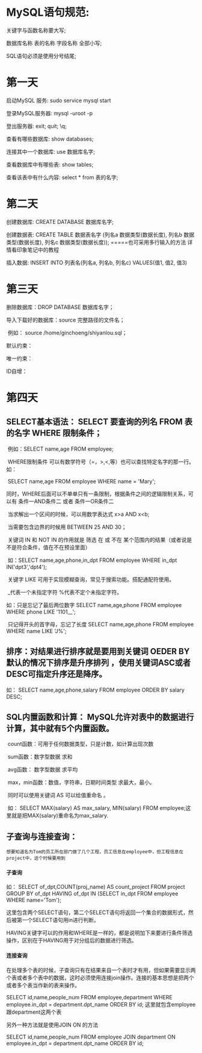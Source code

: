 # MySQL语句规范:

关键字与函数名称要大写;

数据库名称   表的名称   字段名称 全部小写;

SQL语句必须是使用分号结尾;

# 第一天

启动MySQL 服务: sudo service mysql start

登录MySQL服务器: mysql -uroot -p

登出服务器: exit;          quit;       \q;

查看有哪些数据库: show databases;

连接其中一个数据库: use 数据库名字; 

查看数据库中有哪些表: show tables;

查看该表中有什么内容: select * from 表的名字;

# 第二天

创建数据库:  CREATE DATABASE 数据库名字;

创建数据表:  CREATE TABLE  数据表名字 (列名a 数据类型(数据长度), 列名b 数据类型(数据长度), 列名c 数据类型(数据长度));            =====也可采用多行输入的方法 详情看印象笔记中的教程

插入数据: INSERT INTO 列表名(列名a, 列名b, 列名c)  VALUES(值1, 值2, 值3)

# 第三天

删除数据库：DROP DATABASE 数据库名字；

导入下载好的数据库：source   完整路径的文件名；

​                                   例如： source /home/ginchoeng/shiyanlou.sql；

默认约束：

唯一约束：

ID自增：



# 第四天

## SELECT基本语法： SELECT 要查询的列名 FROM   表的名字   WHERE  限制条件；

​								例如：SELECT name,age FROM employee;

​                                        WHERE限制条件 可以有数学符号（=，>,<,等）也可以查找特定名字的那一行。如：

​                                       SELECT name,age FROM employee WHERE name = 'Mary';

​                                   同时，WHERE后面可以不单单只有一条限制，根据条件之间的逻辑限制关系，可以有 条件一AND条件二  或者 条件一OR条件二

​                                   当求解出一个区间的时候，可以用数学表达式 x>a AND x<b;  

​                                   当需要包含边界的时候用  BETWEEN 25 AND 30；

​                                 关键词  IN 和 NOT IN 的作用就是 筛选 在 或 不在 某个范围内的结果（或者说是不是符合条件，值在不在预设里面）

​      如：SELECT name,age,phone,in_dpt FROM employee WHERE in_dpt IN('dpt3','dpt4');

​                               关键字  LIKE  可用于实现模糊查询，常见于搜索功能。搭配通配符使用。

​                                _代表一个未指定字符  %代表不定个未指定字符。

   如：只是忘记了最后两位数字  SELECT name,age,phone FROM employee WHERE phone LIKE '1101__';

​          只记得开头的首字母，忘记了长度 SELECT name,age,phone FROM employee WHERE name LIKE 'J%';





## 排序：对结果进行排序就是要用到关键词 OEDER BY 默认的情况下排序是升序排列 ，使用关键词ASC或者DESC可指定升序还是降序。

  如： SELECT name,age,phone,salary FROM employee ORDER BY salary DESC;



## SQL内置函数和计算： MySQL允许对表中的数据进行计算，其中就有5个内置函数。

​		count函数：可用于任何数据类型，只是计数，如计算出现次数

​		sum函数：数字型数据 求和

​		avg函数： 数字型数据 求平均

​		max，min函数：数值，字符串，日期时间类型  求最大，最小。

​       同时可以使用关键词 AS 可以给值重命名 。

​				如： SELECT MAX(salary) AS max_salary, MIN(salary) FROM employee;这里就是把MAX(salary)重命名为max_salary.



## 

## 子查询与连接查询：

  	想要知道名为Tom的员工所在部门做了几个工程，员工信息在employee中，但工程信息在project中，这个时候要用到

#### 子查询

如： SELECT of_dpt,COUNT(proj_name) AS count_project FROM project GROUP BY of_dpt HAVING of_dpt IN (SELECT in_dpt FROM employee WHERE name='Tom');

这里包含两个SELECT语句，第二个SELECT语句将返回一个集合的数据形式，然后被第一个SELECT语句用in进行判断。

HAVING关键字可以的作用和WHERE是一样的，都是说明加下来要进行条件筛选操作，区别在于HAVING用于对分组后的数据进行筛选。



#### 连接查询

 在处理多个表的时候，子查询只有在结果来自一个表时才有用，但如果需要显示两个表或者多个表中的数据，这时必须使用连接join操作。连接的基本思想是把两个或者多个表当作新的表来操作。

SELECT id,name,people_num FROM employee,department WHERE employee.in_dpt = department.dpt_name ORDER BY id;  这里就包含employee跟department这两个表

另外一种方法就是使用JOIN ON 的方法

SELECT id,name,people_num FROM employee JOIN department ON employee.in_dpt = department.dpt_name ORDER BY id;





